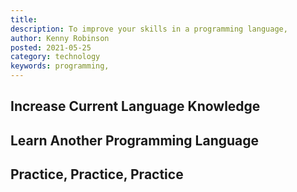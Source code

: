 ```yaml
---
title: 
description: To improve your skills in a programming language, 
author: Kenny Robinson
posted: 2021-05-25
category: technology
keywords: programming, 
---
```


## Increase Current Language Knowledge

## Learn Another Programming Language

## Practice, Practice, Practice
